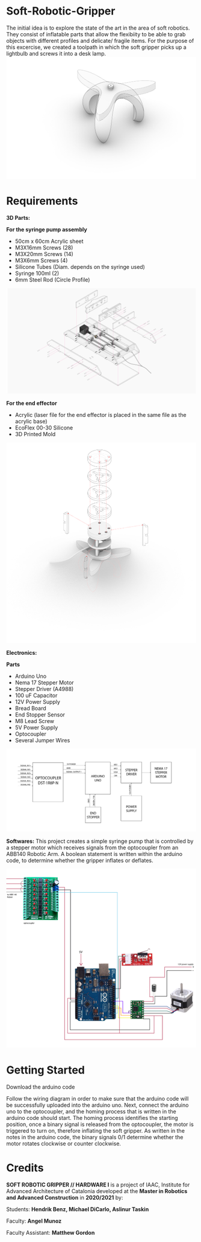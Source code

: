 # Soft-Robotic-Gripper
The initial idea is to explore the state of the art in the area of soft robotics. They consist of inflatable parts that allow the flexibiity to be able to grab objects with different profiles and delicate/ fragile items. 
For the purpose of this excercise, we created a toolpath in which the soft gripper picks up a lightbulb and screws it into a desk lamp. 
![text](doc/InflatingDeflatingDiagram.jpg)

# Requirements
**3D Parts:**

**For the syringe pump assembly**

* 50cm x 60cm Acrylic sheet
* M3X16mm Screws (28)
* M3X20mm Screws (14)
* M3X6mm Screws (4)
* Silicone Tubes (Diam. depends on the syringe used)
* Syringe 100ml (2)
* 6mm Steel Rod (Circle Profile)

![text](doc/ExplodedAxonofAcrylicBase.jpg)

**For the end effector**
* Acrylic (laser file for the end effector is placed in the same file as the acrylic base)
* EcoFlex 00-30 Silicone
* 3D Printed Mold

![text](doc/InflatingEndEffectorModel.png)

**Electronics:**

**Parts**
  * Arduino Uno
  * Nema 17 Stepper Motor
  * Stepper Driver (A4988)
  * 100 uF Capacitor
  * 12V Power Supply
  * Bread Board
  * End Stopper Sensor
  * M8 Lead Screw 
  * 5V Power Supply
  * Optocoupler
  * Several Jumper Wires
  
![text](doc/BlockDiagram.jpg)
  
**Softwares:**
This project creates a simple syringe pump that is controlled by a stepper motor which receives signals from the optocoupler from an ABB140 Robotic Arm. A boolean statement is written within the arduino code, to determine whether the gripper inflates or deflates. 

 
  
![text](doc/ArduinoWiringDiagram.png)
  
  
# Getting Started
Download the arduino code

Follow the wiring diagram in order to make sure that the arduino code will be successfully uploaded into the arduino uno. Next, connect the arduino uno to the optocoupler, and the homing process that is written in the arduino code should start. The homing process identifies the starting position, once a binary signal is released from the optocoupler, the motor is triggered to turn on, therefore inflating the soft gripper. As written in the notes in the arduino code, the binary signals 0/1 determine whether the motor rotates clockwise or counter clockwise. 



# Credits
**SOFT ROBOTIC GRIPPER // HARDWARE I** is a project of IAAC, Institute for Advanced Architecture of Catalonia developed at the **Master in Robotics and Advanced Construction** in **2020/2021** by:

Students: **Hendrik Benz, Michael DiCarlo, Aslinur Taskin**

Faculty: **Angel Munoz**

Faculty Assistant: **Matthew Gordon**
